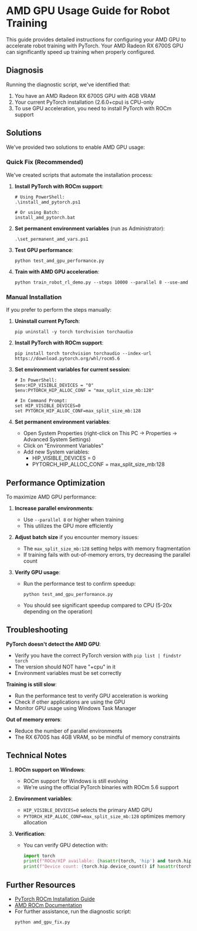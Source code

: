 # AMD GPU Usage Guide for Robot Training

This guide provides detailed instructions for configuring your AMD GPU to accelerate robot training with PyTorch. Your AMD Radeon RX 6700S GPU can significantly speed up training when properly configured.

## Diagnosis

Running the diagnostic script, we've identified that:

1. You have an AMD Radeon RX 6700S GPU with 4GB VRAM
2. Your current PyTorch installation (2.6.0+cpu) is CPU-only
3. To use GPU acceleration, you need to install PyTorch with ROCm support

## Solutions

We've provided two solutions to enable AMD GPU usage:

### Quick Fix (Recommended)

We've created scripts that automate the installation process:

1. **Install PyTorch with ROCm support**:
   ```
   # Using PowerShell:
   .\install_amd_pytorch.ps1
   
   # Or using Batch:
   install_amd_pytorch.bat
   ```

2. **Set permanent environment variables** (run as Administrator):
   ```
   .\set_permanent_amd_vars.ps1
   ```

3. **Test GPU performance**:
   ```
   python test_amd_gpu_performance.py
   ```

4. **Train with AMD GPU acceleration**:
   ```
   python train_robot_rl_demo.py --steps 10000 --parallel 8 --use-amd
   ```

### Manual Installation

If you prefer to perform the steps manually:

1. **Uninstall current PyTorch**:
   ```
   pip uninstall -y torch torchvision torchaudio
   ```

2. **Install PyTorch with ROCm support**:
   ```
   pip install torch torchvision torchaudio --index-url https://download.pytorch.org/whl/rocm5.6
   ```

3. **Set environment variables for current session**:
   ```
   # In PowerShell:
   $env:HIP_VISIBLE_DEVICES = "0"
   $env:PYTORCH_HIP_ALLOC_CONF = "max_split_size_mb:128"
   
   # In Command Prompt:
   set HIP_VISIBLE_DEVICES=0
   set PYTORCH_HIP_ALLOC_CONF=max_split_size_mb:128
   ```

4. **Set permanent environment variables**:
   - Open System Properties (right-click on This PC → Properties → Advanced System Settings)
   - Click on "Environment Variables"
   - Add new System variables:
     - HIP_VISIBLE_DEVICES = 0
     - PYTORCH_HIP_ALLOC_CONF = max_split_size_mb:128

## Performance Optimization

To maximize AMD GPU performance:

1. **Increase parallel environments**:
   - Use `--parallel 8` or higher when training
   - This utilizes the GPU more efficiently

2. **Adjust batch size** if you encounter memory issues:
   - The `max_split_size_mb:128` setting helps with memory fragmentation
   - If training fails with out-of-memory errors, try decreasing the parallel count

3. **Verify GPU usage**:
   - Run the performance test to confirm speedup:
     ```
     python test_amd_gpu_performance.py
     ```
   - You should see significant speedup compared to CPU (5-20x depending on the operation)

## Troubleshooting

**PyTorch doesn't detect the AMD GPU**:
- Verify you have the correct PyTorch version with `pip list | findstr torch`
- The version should NOT have "+cpu" in it
- Environment variables must be set correctly

**Training is still slow**:
- Run the performance test to verify GPU acceleration is working
- Check if other applications are using the GPU
- Monitor GPU usage using Windows Task Manager

**Out of memory errors**:
- Reduce the number of parallel environments
- The RX 6700S has 4GB VRAM, so be mindful of memory constraints

## Technical Notes

1. **ROCm support on Windows**:
   - ROCm support for Windows is still evolving
   - We're using the official PyTorch binaries with ROCm 5.6 support

2. **Environment variables**:
   - `HIP_VISIBLE_DEVICES=0` selects the primary AMD GPU
   - `PYTORCH_HIP_ALLOC_CONF=max_split_size_mb:128` optimizes memory allocation

3. **Verification**:
   - You can verify GPU detection with:
     ```python
     import torch
     print(f"ROCm/HIP available: {hasattr(torch, 'hip') and torch.hip.is_available()}")
     print(f"Device count: {torch.hip.device_count() if hasattr(torch, 'hip') and hasattr(torch.hip, 'device_count') else 0}")
     ```

## Further Resources

- [PyTorch ROCm Installation Guide](https://pytorch.org/get-started/locally/)
- [AMD ROCm Documentation](https://rocm.docs.amd.com/en/latest/)
- For further assistance, run the diagnostic script:
  ```
  python amd_gpu_fix.py
  ``` 